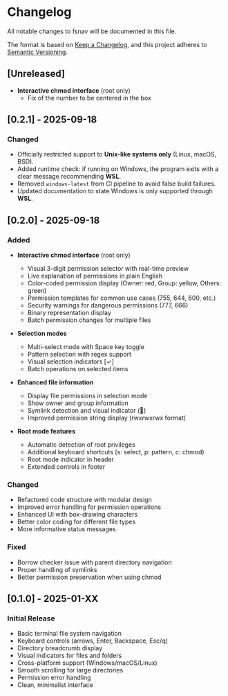 # Changelog

All notable changes to fsnav will be documented in this file.

The format is based on [Keep a Changelog](https://keepachangelog.com/en/1.0.0/),
and this project adheres to [Semantic Versioning](https://semver.org/spec/v2.0.0.html).

## [Unreleased]
- **Interactive chmod interface** (root only)
  - Fix of the number to be centered in the box

## [0.2.1] - 2025-09-18

### Changed
- Officially restricted support to **Unix-like systems only** (Linux, macOS, BSD).
- Added runtime check: if running on Windows, the program exits with a clear message recommending **WSL**.
- Removed `windows-latest` from CI pipeline to avoid false build failures.
- Updated documentation to state Windows is only supported through **WSL**.

## [0.2.0] - 2025-09-18

### Added
- **Interactive chmod interface** (root only)
  - Visual 3-digit permission selector with real-time preview
  - Live explanation of permissions in plain English
  - Color-coded permission display (Owner: red, Group: yellow, Others: green)
  - Permission templates for common use cases (755, 644, 600, etc.)
  - Security warnings for dangerous permissions (777, 666)
  - Binary representation display
  - Batch permission changes for multiple files

- **Selection modes**
  - Multi-select mode with Space key toggle
  - Pattern selection with regex support
  - Visual selection indicators [✓] 
  - Batch operations on selected items

- **Enhanced file information**
  - Display file permissions in selection mode
  - Show owner and group information
  - Symlink detection and visual indicator (🔗)
  - Improved permission string display (rwxrwxrwx format)

- **Root mode features**
  - Automatic detection of root privileges
  - Additional keyboard shortcuts (s: select, p: pattern, c: chmod)
  - Root mode indicator in header
  - Extended controls in footer

### Changed
- Refactored code structure with modular design
- Improved error handling for permission operations
- Enhanced UI with box-drawing characters
- Better color coding for different file types
- More informative status messages

### Fixed
- Borrow checker issue with parent directory navigation
- Proper handling of symlinks
- Better permission preservation when using chmod

## [0.1.0] - 2025-01-XX

### Initial Release
- Basic terminal file system navigation
- Keyboard controls (arrows, Enter, Backspace, Esc/q)
- Directory breadcrumb display
- Visual indicators for files and folders
- Cross-platform support (Windows/macOS/Linux)
- Smooth scrolling for large directories
- Permission error handling
- Clean, minimalist interface
